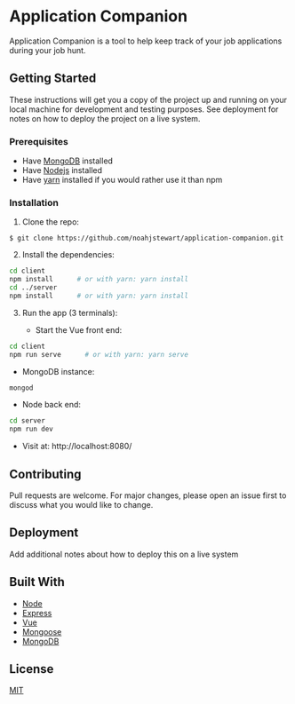 # Application Companion

Application Companion is a tool to help keep track of your job applications during your job hunt.


## Getting Started

These instructions will get you a copy of the project up and running on your local machine for development and testing purposes. See deployment for notes on how to deploy the project on a live system.

### Prerequisites

* Have [MongoDB](https://docs.mongodb.com/manual/installation/) installed
* Have [Nodejs](https://nodejs.org/en/) installed
* Have [yarn](https://yarnpkg.com/en/) installed if you would rather use it than npm

### Installation

1) Clone the repo:
```
$ git clone https://github.com/noahjstewart/application-companion.git
```

2) Install the dependencies:

```bash
cd client
npm install      # or with yarn: yarn install
cd ../server
npm install      # or with yarn: yarn install
```

3) Run the app (3 terminals):

   * Start the Vue front end:
```bash
cd client
npm run serve      # or with yarn: yarn serve
```

   * MongoDB instance:
```bash
mongod
```

   * Node back end:
```bash
cd server
npm run dev
```

   * Visit at: http://localhost:8080/


## Contributing
Pull requests are welcome. For major changes, please open an issue first to discuss what you would like to change.

## Deployment

Add additional notes about how to deploy this on a live system

## Built With

* [Node](https://nodejs.org/en/)
* [Express](http://expressjs.com/)
* [Vue](https://vuejs.org/)
* [Mongoose](https://mongoosejs.com/)
* [MongoDB](https://www.mongodb.com/)

## License
[MIT](https://choosealicense.com/licenses/mit/)
